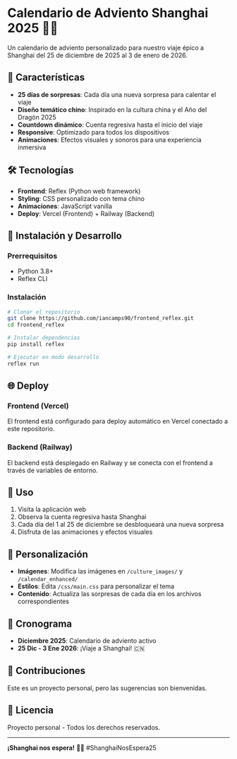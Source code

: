 # Calendario de Adviento Shanghai 2025 🏮🐉

Un calendario de adviento personalizado para nuestro viaje épico a Shanghai del 25 de diciembre de 2025 al 3 de enero de 2026.

## 🎯 Características

- **25 días de sorpresas**: Cada día una nueva sorpresa para calentar el viaje
- **Diseño temático chino**: Inspirado en la cultura china y el Año del Dragón 2025
- **Countdown dinámico**: Cuenta regresiva hasta el inicio del viaje
- **Responsive**: Optimizado para todos los dispositivos
- **Animaciones**: Efectos visuales y sonoros para una experiencia inmersiva

## 🛠️ Tecnologías

- **Frontend**: Reflex (Python web framework)
- **Styling**: CSS personalizado con tema chino
- **Animaciones**: JavaScript vanilla
- **Deploy**: Vercel (Frontend) + Railway (Backend)

## 🚀 Instalación y Desarrollo

### Prerrequisitos
- Python 3.8+
- Reflex CLI

### Instalación
```bash
# Clonar el repositorio
git clone https://github.com/iancamps90/frontend_reflex.git
cd frontend_reflex

# Instalar dependencias
pip install reflex

# Ejecutar en modo desarrollo
reflex run
```

## 🌐 Deploy

### Frontend (Vercel)
El frontend está configurado para deploy automático en Vercel conectado a este repositorio.

### Backend (Railway)
El backend está desplegado en Railway y se conecta con el frontend a través de variables de entorno.

## 📱 Uso

1. Visita la aplicación web
2. Observa la cuenta regresiva hasta Shanghai
3. Cada día del 1 al 25 de diciembre se desbloqueará una nueva sorpresa
4. Disfruta de las animaciones y efectos visuales

## 🎨 Personalización

- **Imágenes**: Modifica las imágenes en `/culture_images/` y `/calendar_enhanced/`
- **Estilos**: Edita `/css/main.css` para personalizar el tema
- **Contenido**: Actualiza las sorpresas de cada día en los archivos correspondientes

## 📅 Cronograma

- **Diciembre 2025**: Calendario de adviento activo
- **25 Dic - 3 Ene 2026**: ¡Viaje a Shanghai! 🇨🇳

## 🤝 Contribuciones

Este es un proyecto personal, pero las sugerencias son bienvenidas.

## 📄 Licencia

Proyecto personal - Todos los derechos reservados.

---

**¡Shanghai nos espera!** 🏮✨ #ShanghaiNosEspera25

